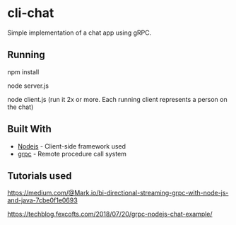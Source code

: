 # cli-chat

Simple implementation of a chat app using gRPC.

## Running

npm install

node server.js

node client.js (run it 2x or more. Each running client represents a person on the chat)

## Built With

* [Nodejs](https://nodejs.org/en/) - Client-side framework used
* [grpc](https://www.npmjs.com/package/grpc) - Remote procedure call system

## Tutorials used

https://medium.com/@Mark.io/bi-directional-streaming-grpc-with-node-js-and-java-7cbe0f1e0693

https://techblog.fexcofts.com/2018/07/20/grpc-nodejs-chat-example/
